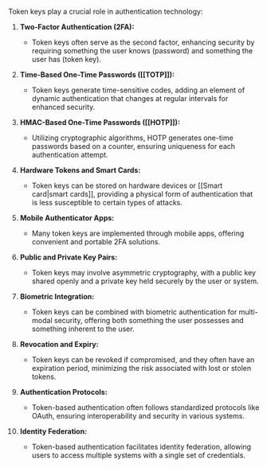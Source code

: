 Token keys play a crucial role in authentication technology:

1. **Two-Factor Authentication (2FA):**
    
    - Token keys often serve as the second factor, enhancing security by requiring something the user knows (password) and something the user has (token key).
2. **Time-Based One-Time Passwords ([[TOTP]]):**
    
    - Token keys generate time-sensitive codes, adding an element of dynamic authentication that changes at regular intervals for enhanced security.
3. **HMAC-Based One-Time Passwords ([[HOTP]]):**
    
    - Utilizing cryptographic algorithms, HOTP generates one-time passwords based on a counter, ensuring uniqueness for each authentication attempt.
4. **Hardware Tokens and Smart Cards:**
    
    - Token keys can be stored on hardware devices or [[Smart card|smart cards]], providing a physical form of authentication that is less susceptible to certain types of attacks.
5. **Mobile Authenticator Apps:**
    
    - Many token keys are implemented through mobile apps, offering convenient and portable 2FA solutions.
6. **Public and Private Key Pairs:**
    
    - Token keys may involve asymmetric cryptography, with a public key shared openly and a private key held securely by the user or system.
7. **Biometric Integration:**
    
    - Token keys can be combined with biometric authentication for multi-modal security, offering both something the user possesses and something inherent to the user.
8. **Revocation and Expiry:**
    
    - Token keys can be revoked if compromised, and they often have an expiration period, minimizing the risk associated with lost or stolen tokens.
9. **Authentication Protocols:**
    
    - Token-based authentication often follows standardized protocols like OAuth, ensuring interoperability and security in various systems.
10. **Identity Federation:**
    
    - Token-based authentication facilitates identity federation, allowing users to access multiple systems with a single set of credentials.